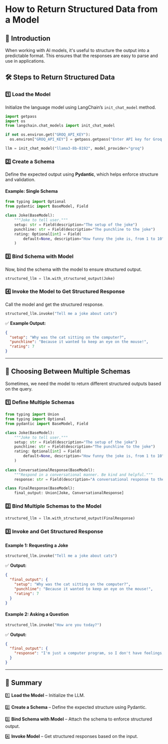 # How to  Return Structured Data from a Model

## 🚀 Introduction
When working with AI models, it's useful to structure the output into a predictable format. This ensures that the responses are easy to parse and use in applications.

## 🛠️ Steps to Return Structured Data


### **1️⃣  Load the Model**
Initialize the language model using LangChain’s `init_chat_model` method.

```python
import getpass
import os
from langchain.chat_models import init_chat_model

if not os.environ.get("GROQ_API_KEY"):
  os.environ["GROQ_API_KEY"] = getpass.getpass("Enter API key for Groq: ")

llm = init_chat_model("llama3-8b-8192", model_provider="groq")
```

### **2️⃣ Create a Schema**
Define the expected output using **Pydantic**, which helps enforce structure and validation.

#### **Example: Single Schema**
```python
from typing import Optional
from pydantic import BaseModel, Field

class Joke(BaseModel):
    """Joke to tell user."""
    setup: str = Field(description="The setup of the joke")
    punchline: str = Field(description="The punchline to the joke")
    rating: Optional[int] = Field(
        default=None, description="How funny the joke is, from 1 to 10"
    )
```



### **3️⃣ Bind Schema with Model**
Now, bind the schema with the model to ensure structured output.

```python
structured_llm = llm.with_structured_output(Joke)
```

### **4️⃣ Invoke the Model to Get Structured Response**
Call the model and get the structured response.

```python
structured_llm.invoke("Tell me a joke about cats")
```
✅ **Example Output:**
```json
{
  "setup": "Why was the cat sitting on the computer?",
  "punchline": "Because it wanted to keep an eye on the mouse!",
  "rating": 7
}
```

---

## 🤹 Choosing Between Multiple Schemas
Sometimes, we need the model to return different structured outputs based on the query.

### **1️⃣ Define Multiple Schemas**

```python
from typing import Union
from typing import Optional
from pydantic import BaseModel, Field

class Joke(BaseModel):
    """Joke to tell user."""
    setup: str = Field(description="The setup of the joke")
    punchline: str = Field(description="The punchline to the joke")
    rating: Optional[int] = Field(
        default=None, description="How funny the joke is, from 1 to 10"
    )
    
class ConversationalResponse(BaseModel):
    """Respond in a conversational manner. Be kind and helpful."""
    response: str = Field(description="A conversational response to the user's query")

class FinalResponse(BaseModel):
    final_output: Union[Joke, ConversationalResponse]
```

### **2️⃣ Bind Multiple Schemas to the Model**

```python
structured_llm = llm.with_structured_output(FinalResponse)
```

### **3️⃣ Invoke and Get Structured Response**

#### **Example 1: Requesting a Joke**
```python
structured_llm.invoke("Tell me a joke about cats")
```
✅ **Output:**
```json
{
  "final_output": {
    "setup": "Why was the cat sitting on the computer?",
    "punchline": "Because it wanted to keep an eye on the mouse!",
    "rating": 7
  }
}
```

#### **Example 2: Asking a Question**
```python
structured_llm.invoke("How are you today?")
```
✅ **Output:**
```json
{
  "final_output": {
    "response": "I'm just a computer program, so I don't have feelings, but I'm here and ready to help you with whatever you need!"
  }
}
```

---

## 🎯 Summary
1️⃣ **Load the Model** – Initialize the LLM.

2️⃣ **Create a Schema** – Define the expected structure using Pydantic.



3️⃣ **Bind Schema with Model** – Attach the schema to enforce structured output.

4️⃣ **Invoke Model** – Get structured responses based on the input.

